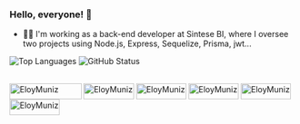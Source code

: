 ### Hello, everyone! 👋

 - 👨‍💻 I'm working as a back-end developer at Sintese BI, where I oversee two projects using Node.js, Express, Sequelize, Prisma, jwt...

![Top Languages](https://github-readme-stats.vercel.app/api/top-langs/?username=EloyMuniz&layout=compact)
![GitHub Status](https://github-readme-stats.vercel.app/api?username=EloyMuniz&show_icons=true&hide=prs)

<div style="display: inline_block"><br>
<img align="center" alt="EloyMuniz" width="126.5" height="28" src="https://img.shields.io/badge/javascript-%23323330.svg?style=for-the-badge&logo=javascript&logoColor=%23F7DF1E">   
<img align="center" alt="EloyMuniz" width="88.25" height="28" src="https://img.shields.io/badge/node.js-6DA55F?style=for-the-badge&logo=node.js&logoColor=white">
<img align="center" alt="EloyMuniz" width="88.25" height="28" src="https://img.shields.io/badge/express-%23404d59.svg?style=for-the-badge">
<img align="center" alt="EloyMuniz" width="88.25" height="28" src="https://img.shields.io/badge/sequelize-%23164BFF.svg?style=for-the-badge&logo=sequelize&logoColor=white">
<img align="center" alt="EloyMuniz" width="88.25" height="28" src="https://img.shields.io/badge/prisma-%232D3748.svg?style=for-the-badge&logo=prisma&logoColor=white">
<img align="center" alt="EloyMuniz" width="88.25" height="28" src="https://img.shields.io/badge/jwt-%23000000.svg?style=for-the-badge">
</div>
